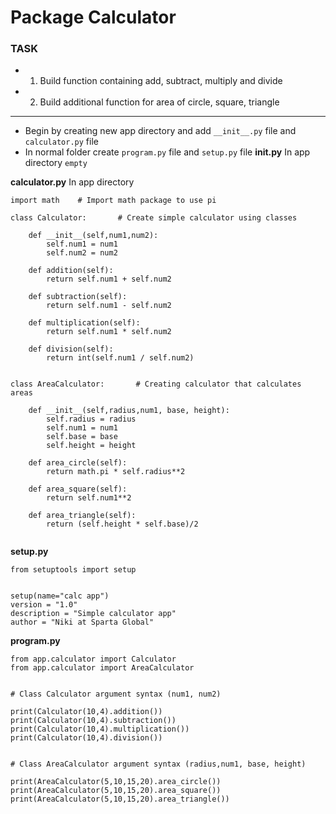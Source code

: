 # Package Calculator

### **TASK**
- 1) Build function containing add, subtract, multiply and divide
- 2) Build additional function for area of circle, square, triangle 
    

- -----------------------------------------------------
- Begin by creating new app directory and add `__init__.py` file and `calculator.py` file
- In normal folder create `program.py` file and `setup.py` file
**__init__.py** In app directory
  `empty`
  
**calculator.py** In app directory

```
import math    # Import math package to use pi

class Calculator:       # Create simple calculator using classes

    def __init__(self,num1,num2):
        self.num1 = num1
        self.num2 = num2

    def addition(self):
        return self.num1 + self.num2

    def subtraction(self):
        return self.num1 - self.num2

    def multiplication(self):
        return self.num1 * self.num2

    def division(self):
        return int(self.num1 / self.num2)


class AreaCalculator:       # Creating calculator that calculates areas

    def __init__(self,radius,num1, base, height):
        self.radius = radius
        self.num1 = num1
        self.base = base
        self.height = height

    def area_circle(self):
        return math.pi * self.radius**2

    def area_square(self):
        return self.num1**2

    def area_triangle(self):
        return (self.height * self.base)/2


```

**setup.py**
```
from setuptools import setup


setup(name="calc app")
version = "1.0"
description = "Simple calculator app"
author = "Niki at Sparta Global"
```
**program.py**
```
from app.calculator import Calculator
from app.calculator import AreaCalculator


# Class Calculator argument syntax (num1, num2)

print(Calculator(10,4).addition())
print(Calculator(10,4).subtraction())
print(Calculator(10,4).multiplication())
print(Calculator(10,4).division())


# Class AreaCalculator argument syntax (radius,num1, base, height)

print(AreaCalculator(5,10,15,20).area_circle())
print(AreaCalculator(5,10,15,20).area_square())
print(AreaCalculator(5,10,15,20).area_triangle())

```
